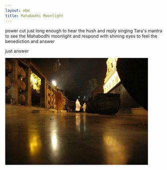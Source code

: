 ```yaml
---
layout: mbm
title: Mahabodhi Moonlight
---
```


<div class="poem">
power cut  
just long enough  
to hear the hush  
and reply  
singing Tara's mantra  
to see the Mahabodhi moonlight  
and respond  
with shining eyes  
to feel the benediction  
and answer
 
just answer
</div>

!["The Mahabodhi Temple"](/assets/images/pilg1/mahabodhi.jpg "The Mahabodhi Temple")
